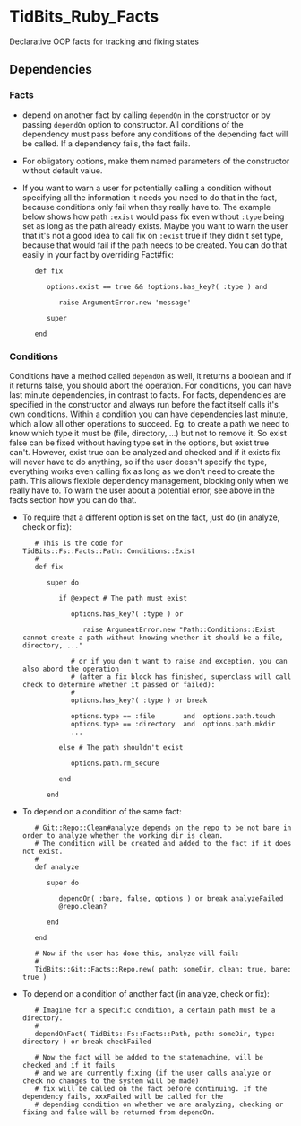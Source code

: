 # TidBits_Ruby_Facts
Declarative OOP facts for tracking and fixing states 


## Dependencies

### Facts

- depend on another fact by calling `dependOn` in the constructor or by passing `dependOn` option to constructor. All conditions of the dependency must pass before any conditions of the depending fact will be called. If a dependency fails, the fact fails.

- For obligatory options, make them named parameters of the constructor without default value.

- If you want to warn a user for potentially calling a condition without specifying all the information it needs you need to do that in the fact, because conditions only fail when they really have to. The example below shows how path `:exist` would pass fix even without `:type` being set as long as the path already exists. Maybe you want to warn the user that it's not a good idea to call fix on `:exist` true if they didn't set type, because that would fail if the path needs to be created. You can do that easily in your fact by overriding Fact#fix:

         def fix

            options.exist == true && !options.has_key?( :type ) and

               raise ArgumentError.new 'message'

            super

         end
         

### Conditions

Conditions have a method called `dependOn` as well, it returns a boolean and if it returns false, you should abort the operation. For conditions, you can have last minute dependencies, in contrast to facts. For facts, dependencies are specified in the constructor and always run before the fact itself calls it's own conditions. Within a condition you can have dependencies last minute, which allow all other operations to succeed. Eg. to create a path we need to know which type it must be (file, directory, ...) but not to remove it. So exist false can be fixed without having type set in the options, but exist true can't. However, exist true can be analyzed and checked and if it exists fix will never have to do anything, so if the user doesn't specify the type, everything works even calling fix as long as we don't need to create the path. This allows flexible dependency management, blocking only when we really have to. To warn the user about a potential error, see above in the facts section how you can do that.

- To require that a different option is set on the fact, just do (in analyze, check or fix):

         # This is the code for TidBits::Fs::Facts::Path::Conditions::Exist
         # 
         def fix

            super do

               if @expect # The path must exist

                  options.has_key?( :type ) or 

                     raise ArgumentError.new "Path::Conditions::Exist cannot create a path without knowing whether it should be a file, directory, ..."

                  # or if you don't want to raise and exception, you can also abord the operation 
                  # (after a fix block has finished, superclass will call check to determine whether it passed or failed):
                  # 
                  options.has_key?( :type ) or break

                  options.type == :file       and  options.path.touch
                  options.type == :directory  and  options.path.mkdir
                  ...

               else # The path shouldn't exist

                  options.path.rm_secure

               end

            end


- To depend on a condition of the same fact:

         # Git::Repo::Clean#analyze depends on the repo to be not bare in order to analyze whether the working dir is clean.
         # The condition will be created and added to the fact if it does not exist.
         # 
         def analyze

            super do

               dependOn( :bare, false, options ) or break analyzeFailed
               @repo.clean?

            end

         end
         
         # Now if the user has done this, analyze will fail:
         # 
         TidBits::Git::Facts::Repo.new( path: someDir, clean: true, bare: true )


- To depend on a condition of another fact (in analyze, check or fix):
   
         # Imagine for a specific condition, a certain path must be a directory. 
         #
         dependOnFact( TidBits::Fs::Facts::Path, path: someDir, type: directory ) or break checkFailed

         # Now the fact will be added to the statemachine, will be checked and if it fails
         # and we are currently fixing (if the user calls analyze or check no changes to the system will be made)
         # fix will be called on the fact before continuing. If the dependency fails, xxxFailed will be called for the 
         # depending condition on whether we are analyzing, checking or fixing and false will be returned from dependOn.   

   
